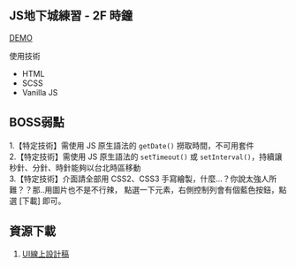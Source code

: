 ## JS地下城練習 - 2F 時鐘

[DEMO](https://dylan237.github.io/JS_2F_clock/)

使用技術
- HTML
- SCSS
- Vanilla JS

## BOSS弱點

1.【特定技術】需使用 JS 原生語法的 `getDate()` 撈取時間，不可用套件  
2.【特定技術】需使用 JS 原生語法的 `setTimeout()` 或 `setInterval()`，持續讓秒針、分針、時針能夠以台北時區移動  
3.【特定技術】介面請全部用 CSS2、CSS3 手寫繪製，什麼...？你說太強人所難？？那..用圖片也不是不行辣， 點選一下元素，右側控制列會有個藍色按鈕，點選 [下載] 即可。  

## 資源下載
1. [UI線上設計稿](https://xd.adobe.com/spec/43be2f02-1d11-4dfb-4e3d-5c4df1df3896-358f/screen/e7b79d5d-37bb-41f7-8ca2-9df3811589e9/003-clock/)  

